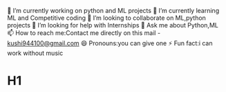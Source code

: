 🔭 I’m currently working on python and ML projects
🌱 I’m currently learning ML and Competitive coding
👯 I’m looking to collaborate on ML,python projects
🤔 I’m looking for help with Internships
💬 Ask me about Python,ML
📫 How to reach me:Contact me directly on this mail - kushi944100@gmail.com
😄 Pronouns:you can give one
⚡ Fun fact:i can work without music


# H1
